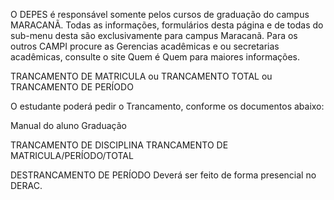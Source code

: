 O DEPES é responsável somente pelos cursos de graduação do campus MARACANÃ. Todas as informações, formulários desta página e de todas do sub-menu desta são exclusivamente para campus Maracanã. Para os outros CAMPI procure as Gerencias acadêmicas e ou secretarias acadêmicas, consulte o site Quem é Quem para maiores informações.

TRANCAMENTO DE MATRICULA ou TRANCAMENTO TOTAL ou TRANCAMENTO DE PERÍODO

O estudante poderá pedir o Trancamento, conforme os documentos abaixo:

Manual do aluno Graduação

 

TRANCAMENTO DE DISCIPLINA
TRANCAMENTO DE MATRICULA/PERÍODO/TOTAL
 

DESTRANCAMENTO DE PERÍODO
Deverá ser feito de forma presencial no DERAC.

